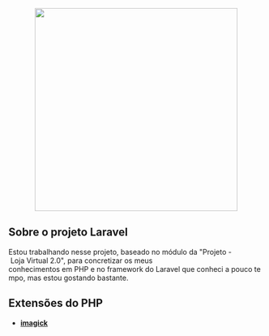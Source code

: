 <p align="center"><a href="https://laravel.com" target="_blank"><img src="https://raw.githubusercontent.com/laravel/art/master/logo-lockup/5%20SVG/2%20CMYK/1%20Full%20Color/laravel-logolockup-cmyk-red.svg" width="400"></a></p>

## Sobre o projeto Laravel

Estou trabalhando nesse projeto, baseado no módulo da "Projeto - Loja Virtual 2.0", para concretizar os meus conhecimentos em PHP e no framework do Laravel que conheci a pouco tempo, mas estou gostando bastante.

## Extensões do PHP

- **[imagick](https://www.php.net/manual/pt_BR/book.imagick.php)**
